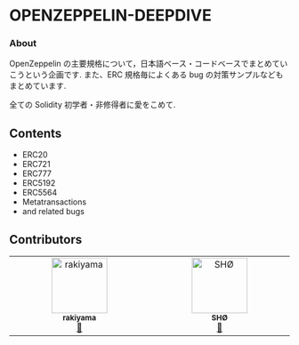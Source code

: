 # OPENZEPPELIN-DEEPDIVE

### About

OpenZeppelin の主要規格について，日本語ベース・コードベースでまとめていこうという企画です.
また、ERC 規格毎によくある bug の対策サンプルなどもまとめています.

全ての Solidity 初学者・非修得者に愛をこめて.

## Contents

- ERC20
- ERC721
- ERC777
- ERC5192
- ERC5564
- Metatransactions
- and related bugs

## Contributors

<!-- ALL-CONTRIBUTORS-LIST:START - Do not remove or modify this section -->
<!-- prettier-ignore-start -->
<!-- markdownlint-disable -->
<table>
  <tbody>
    <tr>
      <td align="center" valign="top" width="14.28%"><a href="https://github.com/ryojiroakiyama"><img src="https://avatars.githubusercontent.com/u/77039327?v=4?s=100" width="100px;" alt="rakiyama"/><br /><sub><b>rakiyama</b></sub></a><br /><a href="#doc-ryojiroakiyama" title="Documentation">📖</a></td>
      <td align="center" valign="top" width="14.28%"><a href="http://akxra.art"><img src="https://avatars.githubusercontent.com/u/40727091?v=4?s=100" width="100px;" alt="SHØ"/><br /><sub><b>SHØ</b></sub></a><br /><a href="#doc-neila" title="Documentation">📖</a></td>
    </tr>
  </tbody>
</table>

<!-- markdownlint-restore -->
<!-- prettier-ignore-end -->

<!-- ALL-CONTRIBUTORS-LIST:END -->
